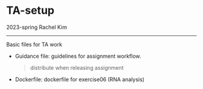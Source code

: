 # TA-setup
2023-spring
Rachel Kim

---
Basic files for TA work

- Guidance file: guidelines for assignment workflow.
    > distribute when releasing assignment
- Dockerfile: dockerfile for exercise06 (RNA analysis)